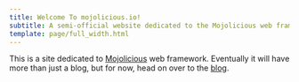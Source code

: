 ```yaml
---
title: Welcome To mojolicious.io!
subtitle: A semi-official website dedicated to the Mojolicious web framework
template: page/full_width.html
---
```


This is a site dedicated to [Mojolicious](http://mojolicious.org) web framework.
Eventually it will have more than just a blog, but for now, head on over to the [blog](/blog).
